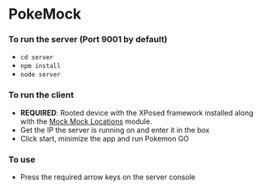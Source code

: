 # PokeMock

### To run the server (Port 9001 by default)
* `cd server`
* `npm install`
* `node server`

### To run the client
* **REQUIRED**: Rooted device with the XPosed framework installed along with the [Mock Mock Locations](http://repo.xposed.info/module/com.brandonnalls.mockmocklocations) module.
* Get the IP the server is running on and enter it in the box
* Click start, minimize the app and run Pokemon GO

### To use
* Press the required arrow keys on the server console
